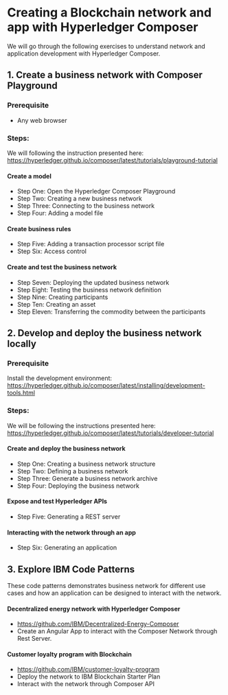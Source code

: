 
# Creating a Blockchain network and app with Hyperledger Composer

We will go through the following exercises to understand network and application development with Hyperledger Composer.

## 1. Create a business network with Composer Playground

### Prerequisite
- Any web browser

### Steps:

We will following the instruction presented here: https://hyperledger.github.io/composer/latest/tutorials/playground-tutorial

#### Create a model
* Step One: Open the Hyperledger Composer Playground
* Step Two: Creating a new business network
* Step Three: Connecting to the business network
* Step Four: Adding a model file
#### Create business rules
* Step Five: Adding a transaction processor script file
* Step Six: Access control
#### Create and test the business network
* Step Seven: Deploying the updated business network
* Step Eight: Testing the business network definition
* Step Nine: Creating participants
* Step Ten: Creating an asset
* Step Eleven: Transferring the commodity between the participants



## 2. Develop and deploy the business network locally

### Prerequisite

Install the development environment:
https://hyperledger.github.io/composer/latest/installing/development-tools.html

### Steps:

We will be following the instructions presented here:
 https://hyperledger.github.io/composer/latest/tutorials/developer-tutorial

#### Create and deploy the business network
* Step One: Creating a business network structure
* Step Two: Defining a business network
* Step Three: Generate a business network archive
* Step Four: Deploying the business network
#### Expose and test Hyperledger APIs
* Step Five: Generating a REST server
#### Interacting with the network through an app
* Step Six: Generating an application

## 3. Explore IBM Code Patterns
These code patterns demonstrates business network for different use cases and how an application can be designed to interact with the network.

#### Decentralized energy network with Hyperledger Composer
* https://github.com/IBM/Decentralized-Energy-Composer
* Create an Angular App to interact with the Composer Network through Rest Server.

#### Customer loyalty program with Blockchain
* https://github.com/IBM/customer-loyalty-program
* Deploy the network to IBM Blockchain Starter Plan
* Interact with the network through Composer API
